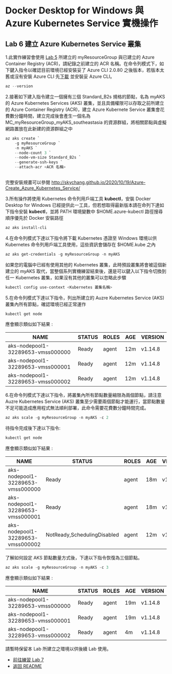 # Docker Desktop for Windows 與 Azure Kubernetes Service 實機操作

## Lab 6 建立 Azure Kubernetes Service 叢集

1.此實作練習會使用 [Lab 5](Labs-05.md) 所建立的 myResourceGroup 與已建立的 Azure Container Registry (ACR)，請紀錄之前建立的 ACR 名稱。在命令列模式下，如下鍵入指令以確認目前環境已經安裝妥了 Azure CLI 2.0.80 之後版本，若版本太舊或沒有安裝 Azure CLI 先[下載](https://docs.microsoft.com/zh-tw/cli/azure/install-azure-cli?view=azure-cli-latest) 並安裝妥 Azure CLI。 

```powershell
az --version
```

2.接著如下建入指令建立一個擁有三個 Standard_B2s 規格的節點，名為 myAKS 的 Azure Kubernetes Services (AKS) 叢集，並且具備權限可以存取之前所建立的 Azure Container Registry (ACR)，建立 Azure Kubernete Service 叢集會花費數分鐘時間，建立完成後會產生一個名為 MC_myResourceGroup_myAKS_southeastasia 的資源群組，將相關節點與虛擬網路置放在此新建的資源群組之中

```powershell
az aks create `
    -g myResourceGroup `
    -n myAKS `
    --node-count 3 `
    --node-vm-size Standard_B2s `
    --generate-ssh-keys `
    --attach-acr <ACR 名稱>
    
```
完整安裝規畫可以參閱 http://skychang.github.io/2020/10/19/Azure-Create_Azure_Kubernetes_Service/

3.所有操作將使用 Kubernetes 命令列用戶端工具 **kubectl**，安裝 Docker Desktop for Windows 已經提供此一工具，但若想取得最新版本請在命列下達如下指令安裝 **kubectl**，並將 PATH 環境變數中 $HOME\.azure-kubectl 路徑搜尋順序優先於 Docker 安裝路徑
```powershell 
az aks install-cli
```

4.在命令列模式下達以下指令將下載 Kubernetes 憑證至 Windows 環境以供 Kubernetes 命令列用戶端工具使用，這些資訊會儲存在 $HOME\.kube 之內

```powershell
az aks get-credentials -g myResourceGroup -n myAKS
```

如果您的電腦中已經有使用其他的 Kubernetes 叢集，此時預設叢集將會被這個新建立的 myAKS 取代，當整個系列實機練習結束後，還是可以鍵入以下指令切換到任一 Kubernetes 叢集，如果沒有其他的叢集可以忽略此步驟

```powershell
kubectl config use-context <Kubernetes 叢集名稱>
```

5.在命令列模式下達以下指令，列出所建立的 Auzre Kubernetes Service (AKS) 叢集內所有節點，確認環境已經正常運作
```powershell 
kubectl get node
```
應會顯示類似如下結果 :

| NAME                              | STATUS | ROLES | AGE | VERSION |
|-----------------------------------|--------|-------|-----|---------|
| aks-nodepool1-32289653-vmss000000 | Ready  | agent | 12m | v1.14.8 |
| aks-nodepool1-32289653-vmss000001 | Ready  | agent | 12m | v1.14.8 |
| aks-nodepool1-32289653-vmss000002 | Ready  | agent | 12m | v1.14.8 |

6.在命令列模式下達以下指令，將叢集內所有節點數量縮限為兩個節點，請注意 Auzre Kubernetes Service (AKS) 叢集至少需要兩個節點才能運行，當節點數量不足可能造成應用程式無法順利部署，此命令需要花費數分鐘時間完成。
```powershell 
az aks scale -g myResourceGroup -n myAKS -c 2
```

待指令完成後下達以下指令:
```powershell 
kubectl get node
```
應會顯示類似如下結果 :

| NAME                              | STATUS | ROLES | AGE | VERSION |
|-----------------------------------|--------|-------|-----|---------|
| aks-nodepool1-32289653-vmss000000 | Ready  | agent | 18m | v1.14.8 |
| aks-nodepool1-32289653-vmss000001 | Ready  | agent | 18m | v1.14.8 |
| aks-nodepool1-32289653-vmss000002 | NotReady,SchedulingDisabled  | agent | 12m | v1.14.8 |

了解如何設定 AKS 節點數量方式後，下達以下指令恢復為三個節點。

```powershell 
az aks scale -g myResourceGroup -n myAKS -c 3
```
應會顯示類似如下結果 :

| NAME                              | STATUS | ROLES | AGE | VERSION |
|-----------------------------------|--------|-------|-----|---------|
| aks-nodepool1-32289653-vmss000000 | Ready  | agent | 19m | v1.14.8 |
| aks-nodepool1-32289653-vmss000001 | Ready  | agent | 19m | v1.14.8 |
| aks-nodepool1-32289653-vmss000002 | Ready  | agent | 4m | v1.14.8 |

請暫時保留本 Lab 所建立之環境以供後續 Lab 使用。

* [前往練習 Lab 7](Labs-07.md)
* [返回 README](README.md)
